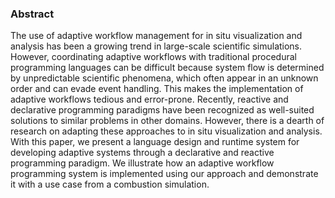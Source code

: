 
<!-- <figure>
<img src="/images/pubs/diva-teaser.png" alt="image">
<figcaption align = "center">Figure 1: A DIVA program is processed through three layers. Users typically specify their program using the declarative interface (left); then the language parser will translate it into an internal DAG representation; this representation will then be interpreted into a low-level dataflow API for execution. A) A DIVA program computes a volume rendering for every 5 timesteps, and saves the rendering on disk. B) The same program in the DAG representation. C) The same program in the low-level API. Because the C++ API is not declarative, in part C), statements have to be executed in order. Moreover, because C++ does not track data dependencies automatically, all variables declared in C) should be wrapped by lifting operators (e.g., divaCreateSource). D) The hierarchy of primitives defined by the low-level dataflow API: All values in DIVA are signals; values depending on external inputs are sources; values returning to the environment are actions (e.g., a saved image file); triggers are special primitives that decide which actions to compute based on predicates; rest values are internal to the workflow and are represented by either pure (i.e., DivaPureOp) or impure functions (i.e., DivaImpure).</figcaption>
</figure> -->

<!-- ![image](/images/pubs/diva-teaser.png)
**Figure 1:** *A DIVA program is processed through three layers. Users typically specify their program using the declarative interface (left); then the language parser will translate it into an internal DAG representation; this representation will then be interpreted into a low-level dataflow API for execution. A) A DIVA program computes a volume rendering for every 5 timesteps, and saves the rendering on disk. B) The same program in the DAG representation. C) The same program in the low-level API. Because the C++ API is not declarative, in part C), statements have to be executed in order. Moreover, because C++ does not track data dependencies automatically, all variables declared in C) should be wrapped by lifting operators (e.g., divaCreateSource). D) The hierarchy of primitives defined by the low-level dataflow API: All values in DIVA are signals; values depending on external inputs are sources; values returning to the environment are actions (e.g., a saved image file); triggers are special primitives that decide which actions to compute based on predicates; rest values are internal to the workflow and are represented by either pure (i.e., DivaPureOp) or impure functions (i.e., DivaImpure).* -->


### Abstract

The use of adaptive workflow management for in situ visualization and analysis has been a growing trend in large-scale scientific simulations. However, coordinating adaptive workflows with traditional procedural programming languages can be difficult because system flow is determined by unpredictable scientific phenomena, which often appear in an unknown order and can evade event handling. This makes the implementation of adaptive workflows tedious and error-prone. Recently, reactive and declarative programming paradigms have been recognized as well-suited solutions to similar problems in other domains. However, there is a dearth of research on adapting these approaches to in situ visualization and analysis. With this paper, we present a language design and runtime system for developing adaptive systems through a declarative and reactive programming paradigm. We illustrate how an adaptive workflow programming system is implemented using our approach and demonstrate it with a use case from a combustion simulation.
